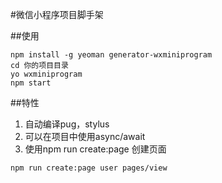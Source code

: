 #微信小程序项目脚手架

##使用
```
npm install -g yeoman generator-wxminiprogram
cd 你的项目目录
yo wxminiprogram
npm start
```

##特性
1. 自动编译pug，stylus
2. 可以在项目中使用async/await
3. 使用npm run create:page 创建页面

```
npm run create:page user pages/view
```
